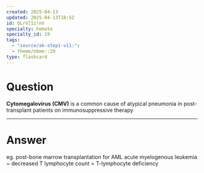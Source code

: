 ```yaml
---
created: 2025-04-13
updated: 2025-04-13T10:52
id: QLrV]Iz!nV
specialty: hemato
specialty_id: 19
tags:
  - "source/ak-step1-v11:": 
  - theme/nbme::29
type: flashcard
---
```


# Question
**Cytomegalovirus (CMV)** is a common cause of atypical pneumonia in post-transplant patients on immunosuppressive therapy

---

# Answer
eg. post-bone marrow transplantation for AML acute myelogenous leukemia ~ decreased T lymphocyte count = T-lymphocyte deficiency